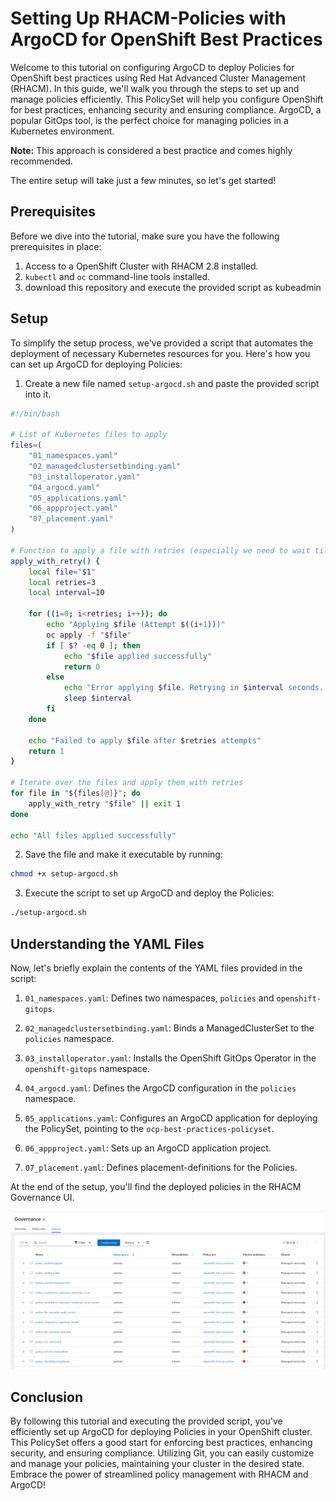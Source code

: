 # Setting Up RHACM-Policies with ArgoCD for OpenShift Best Practices

Welcome to this tutorial on configuring ArgoCD to deploy Policies for OpenShift best practices using Red Hat Advanced Cluster Management (RHACM). In this guide, we'll walk you through the steps to set up and manage policies efficiently. This PolicySet will help you configure OpenShift for best practices, enhancing security and ensuring compliance. ArgoCD, a popular GitOps tool, is the perfect choice for managing policies in a Kubernetes environment.

**Note:** This approach is considered a best practice and comes highly recommended.

The entire setup will take just a few minutes, so let's get started!

## Prerequisites

Before we dive into the tutorial, make sure you have the following prerequisites in place:

1. Access to a OpenShift Cluster with RHACM 2.8 installed.
2. `kubectl` and `oc` command-line tools installed.
3. download this repository and execute the provided script as kubeadmin

## Setup

To simplify the setup process, we've provided a script that automates the deployment of necessary Kubernetes resources for you. Here's how you can set up ArgoCD for deploying Policies:

1. Create a new file named `setup-argocd.sh` and paste the provided script into it.

```bash
#!/bin/bash

# List of Kubernetes files to apply
files=(
    "01_namespaces.yaml"
    "02_managedclustersetbinding.yaml"
    "03_installoperator.yaml"
    "04_argocd.yaml"
    "05_applications.yaml"
    "06_appproject.yaml"
    "07_placement.yaml"
)

# Function to apply a file with retries (especially we need to wait till GitopsOperator is installed)
apply_with_retry() {
    local file="$1"
    local retries=3
    local interval=10

    for ((i=0; i<retries; i++)); do
        echo "Applying $file (Attempt $((i+1)))"
        oc apply -f "$file"
        if [ $? -eq 0 ]; then
            echo "$file applied successfully"
            return 0
        else
            echo "Error applying $file. Retrying in $interval seconds..."
            sleep $interval
        fi
    done

    echo "Failed to apply $file after $retries attempts"
    return 1
}

# Iterate over the files and apply them with retries
for file in "${files[@]}"; do
    apply_with_retry "$file" || exit 1
done

echo "All files applied successfully"
```

2. Save the file and make it executable by running:

```bash
chmod +x setup-argocd.sh
```

3. Execute the script to set up ArgoCD and deploy the Policies:

```bash
./setup-argocd.sh
```

## Understanding the YAML Files

Now, let's briefly explain the contents of the YAML files provided in the script:

1. `01_namespaces.yaml`: Defines two namespaces, `policies` and `openshift-gitops`.

2. `02_managedclustersetbinding.yaml`: Binds a ManagedClusterSet to the `policies` namespace.

3. `03_installoperator.yaml`: Installs the OpenShift GitOps Operator in the `openshift-gitops` namespace.

4. `04_argocd.yaml`: Defines the ArgoCD configuration in the `policies` namespace.

5. `05_applications.yaml`: Configures an ArgoCD application for deploying the PolicySet, pointing to the `ocp-best-practices-policyset`.

6. `06_appproject.yaml`: Sets up an ArgoCD application project.

7. `07_placement.yaml`: Defines placement-definitions for the Policies.

At the end of the setup, you'll find the deployed policies in the RHACM Governance UI.

![Policy Dashboard](files/policies.png)

## Conclusion

By following this tutorial and executing the provided script, you've efficiently set up ArgoCD for deploying Policies in your OpenShift cluster. This PolicySet offers a good start for enforcing best practices, enhancing security, and ensuring compliance. Utilizing Git, you can easily customize and manage your policies, maintaining your cluster in the desired state. Embrace the power of streamlined policy management with RHACM and ArgoCD!
